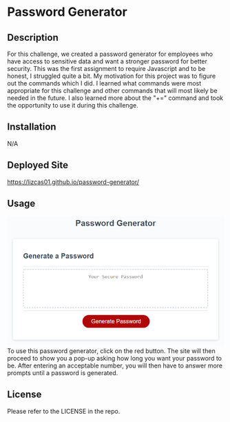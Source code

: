 # Password Generator
## Description
For this challenge, we created a password generator for employees who have access to sensitive data and want a stronger password for better security. This was the first assignment to require Javascript and to be honest, I struggled quite a bit. My motivation for this project was to figure out the commands which I did. I learned what commands were most appropriate for this challenge and other commands that will most likely be needed in the future. I also learned more about the "+=" command and took the opportunity to use it during this challenge.
## Installation 
N/A
## Deployed Site
https://lizcas01.github.io/password-generator/
## Usage
![Demopage](assets/images/03-javascript-homework-demo.png)
To use this password generator, click on the red button. The site will then proceed to show you a pop-up asking how long you want your password to be. After entering an acceptable number, you will then have to answer more prompts until a password is generated.
## License
Please refer to the LICENSE in the repo.
